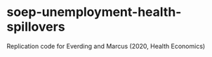 # soep-unemployment-health-spillovers
Replication code for Everding and Marcus (2020, Health Economics)
